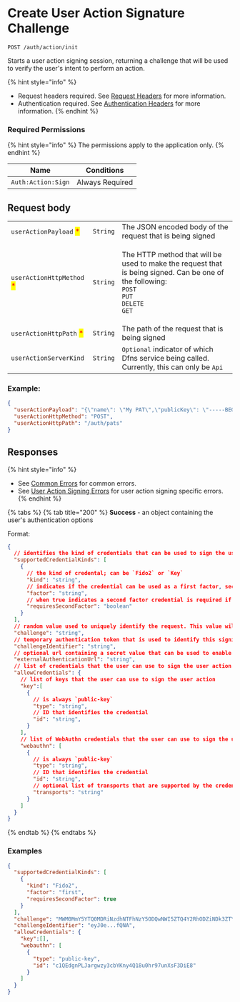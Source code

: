 # Create User Action Signature Challenge

`POST /auth/action/init`

Starts a user action signing session, returning a challenge that will be used to verify the user's intent to perform an action.

{% hint style="info" %}
* Request headers required. See [Request Headers](../../../advanced-topics/authentication/request-headers.md) for more information.
* Authentication required. See [Authentication Headers](../../../advanced-topics/authentication/request-headers.md#authentication-headers) for more information.
{% endhint %}

### Required Permissions

{% hint style="info" %}
The permissions apply to the application only.
{% endhint %}

| Name               | Conditions      |
| ------------------ | --------------- |
| `Auth:Action:Sign` | Always Required |

## Request body

|                                                           |          |                                                                                                                                                                                                     |
| --------------------------------------------------------- | -------- | --------------------------------------------------------------------------------------------------------------------------------------------------------------------------------------------------- |
| `userActionPayload` <mark style="color:red;">\*</mark>    | `String` | The JSON encoded body of the request that is being signed                                                                                                                                           |
| `userActionHttpMethod` <mark style="color:red;">\*</mark> | `String` | <p>The HTTP method that will be used to make the request that is being signed. Can be one of the following:<br><code>POST</code><br><code>PUT</code><br><code>DELETE</code><br><code>GET</code></p> |
| `userActionHttpPath` <mark style="color:red;">\*</mark>   | `String` | The path of the request that is being signed                                                                                                                                                        |
| `userActionServerKind`                                    | `String` | `Optional` indicator of which Dfns service being called. Currently, this can only be `Api`                                                                                                          |

### Example:

```json
{
  "userActionPayload": "{\"name\": \"My PAT\",\"publicKey\": \"-----BEGIN PUBLIC KEY-----\\nMFkwEwYHKoZIzj0CAQYIKoZIzj0DAQcDQgAEZQt0YI2hdsFNmKJesSkAHldyPLIV\\nFLI/AhQ5eGasA7jU8tEXOb6nGvxRaTIXrgZ2NPdk78O8zMqz5u9AekH8jA==\\n-----END PUBLIC KEY-----\",\"daysValid\": 365,\"permissionId\": \"pm-delaw-avoca-v16r37fpp8koqebc\"}",
  "userActionHttpMethod": "POST",
  "userActionHttpPath": "/auth/pats"
}
```

## Responses

{% hint style="info" %}
* See [Common Errors](../../errors.md#common-errors) for common errors.
* See [User Action Signing Errors](../../errors.md#user-action-signing-errors) for user action signing specific errors.
{% endhint %}

{% tabs %}
{% tab title="200" %}
**Success** - an object containing the user's authentication options

Format:

```json
{
  // identifies the kind of credentials that can be used to sign the user action
  "supportedCredentialKinds": [
    {
      // the kind of credental; can be `Fido2` or `Key`
      "kind": "string",
      // indicates if the credential can be used as a first factor, second factor, or either; can be `first`, `second`, or `either`
      "factor": "string",
      // when true indicates a second factor credential is required if the credential is used as a first factor
      "requiresSecondFactor": "boolean"
    }
  ],
  // random value used to uniquely identify the request. This value will be included in the data that is signed and sent to the matching /signing call
  "challenge": "string",
  // temporary authentication token that is used to identify this signing session with the matching call to CreateUserActionSignature
  "challengeIdentifier": "string",
  // optional url containing a secret value that can be used to enable cross device/origin signing
  "externalAuthenticationUrl": "string",
  // list of credentials that the user can use to sign the user action
  "allowCredentials": {
    // list of keys that the user can use to sign the user action
    "key":[
      {
        // is always `public-key`
        "type": "string",
        // ID that identifies the credential
        "id": "string",
      }
    ],
    // list of WebAuthn credentials that the user can use to sign the user action
    "webauthn": [
      {
        // is always `public-key`
        "type": "string",
        // ID that identifies the credential
        "id": "string",
        // optional list of transports that are supported by the credential (used only for WebAuthn)
        "transports": "string"
      }
    ]
  }
}
```
{% endtab %}
{% endtabs %}

### Examples

```json
{
  "supportedCredentialKinds": [
    {
      "kind": "Fido2",
      "factor": "first",
      "requiresSecondFactor": true
    }
  ],
  "challenge": "MWM0MmY5YTQ0MDRiNzdhNTFhNzY5ODQwNWI5ZTQ4Y2RhODZiNDk3ZTYzOTE5OGYyMDcxZjBjYzk4MmQ5YzY1MA",
  "challengeIdentifier": "eyJ0e...fQNA",
  "allowCredentials": {
    "key":[],
    "webauthn": [
      {
        "type": "public-key",
        "id": "c1QEdgnPLJargwzy3cbYKny4Q18u0hr97unXsF3DiE8"
      }
    ]
  }
}
```
